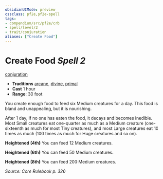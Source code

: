 ```yaml
---
obsidianUIMode: preview
cssclass: pf2e,pf2e-spell
tags:
- compendium/src/pf2e/crb
- spell/level/2
- trait/conjuration
aliases: ["Create Food"]
---
```

# Create Food *Spell 2*   
[conjuration](conjuration.md "Conjuration School Trait")  

- **Traditions** [arcane](arcane.md "Arcane Tradition Trait"), [divine](divine.md "Divine Tradition Trait"), [primal](primal.md "Primal Tradition Trait")
- **Cast** 1 hour 
- **Range**: 30 foot

You create enough food to feed six Medium creatures for a day. This food is bland and unappealing, but it is nourishing.

After 1 day, if no one has eaten the food, it decays and becomes inedible. Most Small creatures eat one-quarter as much as a Medium creature (one-sixteenth as much for most Tiny creatures), and most Large creatures eat 10 times as much (100 times as much for Huge creatures and so on).

**Heightened (4th)** You can feed 12 Medium creatures.

**Heightened (6th)** You can feed 50 Medium creatures.

**Heightened (8th)** You can feed 200 Medium creatures.

*Source: Core Rulebook p. 326*
